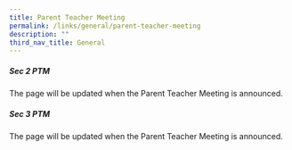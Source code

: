 ```yaml
---
title: Parent Teacher Meeting
permalink: /links/general/parent-teacher-meeting
description: ""
third_nav_title: General
---
```

##### Sec 2 PTM
The page will be updated when the Parent Teacher Meeting is announced.

##### Sec 3 PTM
The page will be updated when the Parent Teacher Meeting is announced.